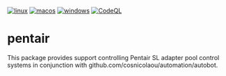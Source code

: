 [![linux](https://github.com/cosnicolaou/pentair/actions/workflows/linux.yml/badge.svg)](https://github.com/cosnicolaou/pentair/actions/workflows/linux.yml)
[![macos](https://github.com/cosnicolaou/pentair/actions/workflows/macos.yml/badge.svg)](https://github.com/cosnicolaou/pentair/actions/workflows/macos.yml)
[![windows](https://github.com/cosnicolaou/pentair/actions/workflows/windows.yml/badge.svg)](https://github.com/cosnicolaou/pentair/actions/workflows/windows.yml)
[![CodeQL](https://github.com/cosnicolaou/pentair/actions/workflows/github-code-scanning/codeql/badge.svg)](https://github.com/cosnicolaou/pentair/actions/workflows/github-code-scanning/codeql)

# pentair

This package provides support controlling Pentair SL adapter pool control systems in conjunction with github.com/cosnicolaou/automation/autobot.
